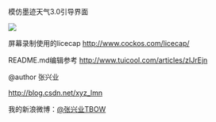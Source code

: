模仿墨迹天气3.0引导界面


![](https://raw.githubusercontent.com/xyzhang/mojichina/master/screen/moji2.gif)


屏幕录制使用的licecap
http://www.cockos.com/licecap/


README.md编辑参考
http://www.tuicool.com/articles/zIJrEjn




  @author 张兴业
  
  http://blog.csdn.net/xyz_lmn
  
  我的新浪微博：[@张兴业TBOW](http://weibo.com/xyzlmn)


